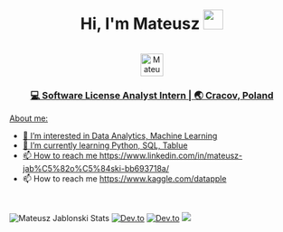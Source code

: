 
<div align="center">
 <h1> Hi, I'm Mateusz <img src="https://media.giphy.com/media/hvRJCLFzcasrR4ia7z/giphy.gif" width="35px"></h1>
</div>
<br>


<div align="center">
 <a href="https://www.linkedin.com/in/mateusz-jab%C5%82o%C5%84ski-bb693718a/" target="_blank">
   <img align="center" alt="Mateusz Jablonski  | Linkedin " width="40px" src="http://www.prepare1.com/wp-content/uploads/2014/04/linkedin-logo-high-res-1254-1024x1024.jpg"</a>
  </div>

<div align="center">
<h3>💻 Software License Analyst Intern | 🌏 Cracov, Poland </h3>
</div>


About me:

- 👀 I’m interested in Data Analytics, Machine Learning
- 🌱 I’m currently learning Python, SQL, Tablue
- 📫 How to reach me https://www.linkedin.com/in/mateusz-jab%C5%82o%C5%84ski-bb693718a/
- 📫 How to reach me https://www.kaggle.com/datapple
<!---
matJablo/matJablo is a ✨ special ✨ repository because its `README.md` (this file) appears on your GitHub profile.
You can click the Preview link to take a look at your changes.
--->
<br>

![Mateusz Jablonski Stats](https://github-readme-stats.vercel.app/api?username=matJablo)
[![Dev.to](https://github-readme-stats.vercel.app/api/pin/?username=matJablo&repo=Mechatronic-ATM-Project)](https://github.com/matJablo/Mechatronic-ATM-Project)
[![Dev.to](https://github-readme-stats.vercel.app/api/pin/?username=matJablo&repo=Crash-Course-on-Python-Answers)](https://github.com/matJablo/Crash-Course-on-Python-Answers)
![](https://komarev.com/ghpvc/?username=matJablo)
